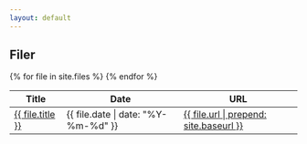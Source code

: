 ```yaml
---
layout: default
---
```


## Filer

<table>
  <thead>
    <tr>
      <th>Title</th>
      <th>Date</th>
      <th>URL</th>
    </tr>
  </thead>
  <tbody>
    {% for file in site.files %}
    <tr>
      <td><a href="{{ file.url  | prepend: site.baseurl }}">{{ file.title }}</a></td>
      <td>{{ file.date | date: "%Y-%m-%d" }}</td>
      <td><a href="{{ file.url | prepend: site.baseurl }}">{{ file.url | prepend: site.baseurl }}</a></td>
    </tr>
    {% endfor %}
  </tbody>
</table>
